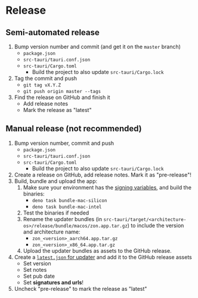 # Release

## Semi-automated release

1. Bump version number and commit (and get it on the `master` branch)
   - `package.json`
   - `src-tauri/tauri.conf.json`
   - `src-tauri/Cargo.toml`
     - Build the project to also update `src-tauri/Cargo.lock`
2. Tag the commit and push
   - `git tag vX.Y.Z`
   - `git push origin master --tags`
3. Find the release on GitHub and finish it
   - Add release notes
   - Mark the release as "latest"

## Manual release (not recommended)

1. Bump version number, commit and push
   - `package.json`
   - `src-tauri/tauri.conf.json`
   - `src-tauri/Cargo.toml`
     - Build the project to also update `src-tauri/Cargo.lock`
2. Create a release on GitHub, add release notes. Mark it as "pre-release"!
3. Build, bundle and upload the app:
   1. Make sure your environment has the [signing variables](https://v2.tauri.app/plugin/updater/#building), and build the binaries:
      - `deno task bundle-mac-silicon`
      - `deno task bundle-mac-intel`
   2. Test the binaries if needed
   3. Rename the updater bundles (in `src-tauri/target/<architecture-os>/release/bundle/macos/zon.app.tar.gz`) to include the version and architecture name:
      - `zon_<version>_aarch64.app.tar.gz`
      - `zon_<version>_x86_64.app.tar.gz`
   4. Upload the updater bundles as assets to the GitHub release.
4. Create a [`latest.json` for updater](https://v2.tauri.app/plugin/updater/#static-json-file) and add it to the GitHub release assets
   - Set version
   - Set notes
   - Set pub date
   - Set **signatures and urls**!
5. Uncheck "pre-release" to mark the release as "latest"
